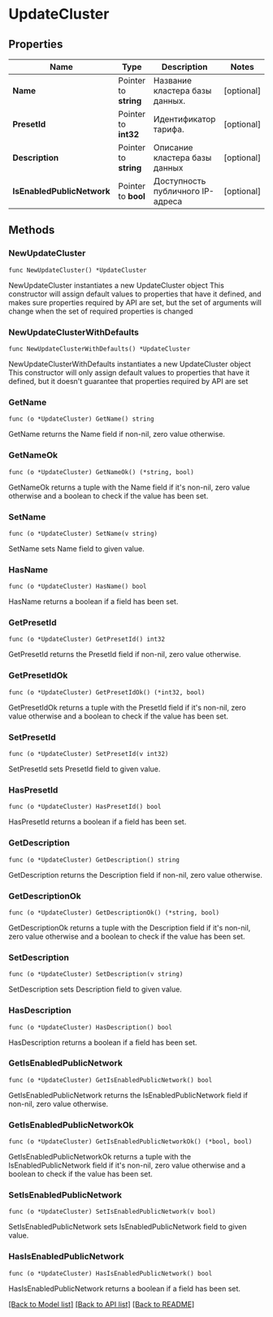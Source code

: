 # UpdateCluster

## Properties

Name | Type | Description | Notes
------------ | ------------- | ------------- | -------------
**Name** | Pointer to **string** | Название кластера базы данных. | [optional] 
**PresetId** | Pointer to **int32** | Идентификатор тарифа. | [optional] 
**Description** | Pointer to **string** | Описание кластера базы данных | [optional] 
**IsEnabledPublicNetwork** | Pointer to **bool** | Доступность публичного IP-адреса | [optional] 

## Methods

### NewUpdateCluster

`func NewUpdateCluster() *UpdateCluster`

NewUpdateCluster instantiates a new UpdateCluster object
This constructor will assign default values to properties that have it defined,
and makes sure properties required by API are set, but the set of arguments
will change when the set of required properties is changed

### NewUpdateClusterWithDefaults

`func NewUpdateClusterWithDefaults() *UpdateCluster`

NewUpdateClusterWithDefaults instantiates a new UpdateCluster object
This constructor will only assign default values to properties that have it defined,
but it doesn't guarantee that properties required by API are set

### GetName

`func (o *UpdateCluster) GetName() string`

GetName returns the Name field if non-nil, zero value otherwise.

### GetNameOk

`func (o *UpdateCluster) GetNameOk() (*string, bool)`

GetNameOk returns a tuple with the Name field if it's non-nil, zero value otherwise
and a boolean to check if the value has been set.

### SetName

`func (o *UpdateCluster) SetName(v string)`

SetName sets Name field to given value.

### HasName

`func (o *UpdateCluster) HasName() bool`

HasName returns a boolean if a field has been set.

### GetPresetId

`func (o *UpdateCluster) GetPresetId() int32`

GetPresetId returns the PresetId field if non-nil, zero value otherwise.

### GetPresetIdOk

`func (o *UpdateCluster) GetPresetIdOk() (*int32, bool)`

GetPresetIdOk returns a tuple with the PresetId field if it's non-nil, zero value otherwise
and a boolean to check if the value has been set.

### SetPresetId

`func (o *UpdateCluster) SetPresetId(v int32)`

SetPresetId sets PresetId field to given value.

### HasPresetId

`func (o *UpdateCluster) HasPresetId() bool`

HasPresetId returns a boolean if a field has been set.

### GetDescription

`func (o *UpdateCluster) GetDescription() string`

GetDescription returns the Description field if non-nil, zero value otherwise.

### GetDescriptionOk

`func (o *UpdateCluster) GetDescriptionOk() (*string, bool)`

GetDescriptionOk returns a tuple with the Description field if it's non-nil, zero value otherwise
and a boolean to check if the value has been set.

### SetDescription

`func (o *UpdateCluster) SetDescription(v string)`

SetDescription sets Description field to given value.

### HasDescription

`func (o *UpdateCluster) HasDescription() bool`

HasDescription returns a boolean if a field has been set.

### GetIsEnabledPublicNetwork

`func (o *UpdateCluster) GetIsEnabledPublicNetwork() bool`

GetIsEnabledPublicNetwork returns the IsEnabledPublicNetwork field if non-nil, zero value otherwise.

### GetIsEnabledPublicNetworkOk

`func (o *UpdateCluster) GetIsEnabledPublicNetworkOk() (*bool, bool)`

GetIsEnabledPublicNetworkOk returns a tuple with the IsEnabledPublicNetwork field if it's non-nil, zero value otherwise
and a boolean to check if the value has been set.

### SetIsEnabledPublicNetwork

`func (o *UpdateCluster) SetIsEnabledPublicNetwork(v bool)`

SetIsEnabledPublicNetwork sets IsEnabledPublicNetwork field to given value.

### HasIsEnabledPublicNetwork

`func (o *UpdateCluster) HasIsEnabledPublicNetwork() bool`

HasIsEnabledPublicNetwork returns a boolean if a field has been set.


[[Back to Model list]](../README.md#documentation-for-models) [[Back to API list]](../README.md#documentation-for-api-endpoints) [[Back to README]](../README.md)


